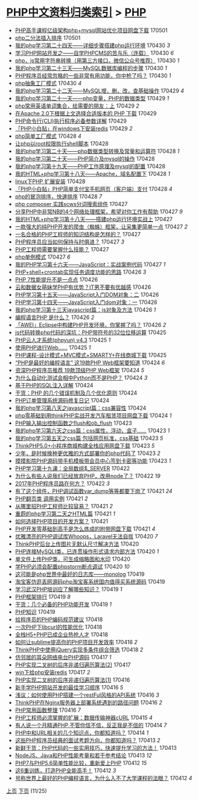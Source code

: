 [PHP中文资料归类索引](../README.md) > [PHP](PHP.md)
====
- [PHP高手课程亿级架构php+mysql网站优化项目网盘下载](http://jkwz.applinzi.com/ittc/6962667500511691781.html#PHP%E9%AB%98%E6%89%8B%E8%AF%BE%E7%A8%8B%E4%BA%BF%E7%BA%A7%E6%9E%B6%E6%9E%84php%2Bmysql%E7%BD%91%E7%AB%99%E4%BC%98%E5%8C%96%E9%A1%B9%E7%9B%AE%E7%BD%91%E7%9B%98%E4%B8%8B%E8%BD%BD) 170501  
- [php二分法插入排序](http://jkwz.applinzi.com/ittc/6962513068700468228.html#php%E4%BA%8C%E5%88%86%E6%B3%95%E6%8F%92%E5%85%A5%E6%8E%92%E5%BA%8F) 170501  
- [我的php学习第二十四天——详细步骤搭建php运行环境](http://jkwz.applinzi.com/ittc/6962471381252965380.html#%E6%88%91%E7%9A%84php%E5%AD%A6%E4%B9%A0%E7%AC%AC%E4%BA%8C%E5%8D%81%E5%9B%9B%E5%A4%A9%E2%80%94%E2%80%94%E8%AF%A6%E7%BB%86%E6%AD%A5%E9%AA%A4%E6%90%AD%E5%BB%BAphp%E8%BF%90%E8%A1%8C%E7%8E%AF%E5%A2%83) 170430 *3* 
- [学习PHP网站开发之——自学PHPCMS的苦与乐（连载）](http://jkwz.applinzi.com/ittc/6962352308976354308.html#%E5%AD%A6%E4%B9%A0PHP%E7%BD%91%E7%AB%99%E5%BC%80%E5%8F%91%E4%B9%8B%E2%80%94%E2%80%94%E8%87%AA%E5%AD%A6PHPCMS%E7%9A%84%E8%8B%A6%E4%B8%8E%E4%B9%90%EF%BC%88%E8%BF%9E%E8%BD%BD%EF%BC%89) 170430 *6* 
- [php，js常用字符串转换（用第三方接口，微信公众号推荐）](http://jkwz.applinzi.com/ittc/6962330324536132613.html#php%EF%BC%8Cjs%E5%B8%B8%E7%94%A8%E5%AD%97%E7%AC%A6%E4%B8%B2%E8%BD%AC%E6%8D%A2%EF%BC%88%E7%94%A8%E7%AC%AC%E4%B8%89%E6%96%B9%E6%8E%A5%E5%8F%A3%EF%BC%8C%E5%BE%AE%E4%BF%A1%E5%85%AC%E4%BC%97%E5%8F%B7%E6%8E%A8%E8%8D%90%EF%BC%89) 170430 *1* 
- [我的php学习第二十三天——MySQL数据库编程的步骤](http://jkwz.applinzi.com/ittc/6962316923869070340.html#%E6%88%91%E7%9A%84php%E5%AD%A6%E4%B9%A0%E7%AC%AC%E4%BA%8C%E5%8D%81%E4%B8%89%E5%A4%A9%E2%80%94%E2%80%94MySQL%E6%95%B0%E6%8D%AE%E5%BA%93%E7%BC%96%E7%A8%8B%E7%9A%84%E6%AD%A5%E9%AA%A4) 170430 *1* 
- [PHP程序员经常忽略的一些非常有用功能，你中枪了吗？](http://jkwz.applinzi.com/ittc/6962257533958882308.html#PHP%E7%A8%8B%E5%BA%8F%E5%91%98%E7%BB%8F%E5%B8%B8%E5%BF%BD%E7%95%A5%E7%9A%84%E4%B8%80%E4%BA%9B%E9%9D%9E%E5%B8%B8%E6%9C%89%E7%94%A8%E5%8A%9F%E8%83%BD%EF%BC%8C%E4%BD%A0%E4%B8%AD%E6%9E%AA%E4%BA%86%E5%90%97%EF%BC%9F) 170430 *1* 
- [php抽象工厂模式](http://jkwz.applinzi.com/ittc/6962137437529703429.html#php%E6%8A%BD%E8%B1%A1%E5%B7%A5%E5%8E%82%E6%A8%A1%E5%BC%8F) 170430 *4* 
- [我的php学习第二十二天——MySQL增，删，改，查基础操作](http://jkwz.applinzi.com/ittc/6961935203533587461.html#%E6%88%91%E7%9A%84php%E5%AD%A6%E4%B9%A0%E7%AC%AC%E4%BA%8C%E5%8D%81%E4%BA%8C%E5%A4%A9%E2%80%94%E2%80%94MySQL%E5%A2%9E%EF%BC%8C%E5%88%A0%EF%BC%8C%E6%94%B9%EF%BC%8C%E6%9F%A5%E5%9F%BA%E7%A1%80%E6%93%8D%E4%BD%9C) 170429 *4* 
- [我的php学习第二十一天——php变量，PHP的数据类型](http://jkwz.applinzi.com/ittc/6961934163237143557.html#%E6%88%91%E7%9A%84php%E5%AD%A6%E4%B9%A0%E7%AC%AC%E4%BA%8C%E5%8D%81%E4%B8%80%E5%A4%A9%E2%80%94%E2%80%94php%E5%8F%98%E9%87%8F%EF%BC%8CPHP%E7%9A%84%E6%95%B0%E6%8D%AE%E7%B1%BB%E5%9E%8B) 170429 *1* 
- [php常用英语单词集合，给需要的朋友：上](http://jkwz.applinzi.com/ittc/6961931591273153540.html#php%E5%B8%B8%E7%94%A8%E8%8B%B1%E8%AF%AD%E5%8D%95%E8%AF%8D%E9%9B%86%E5%90%88%EF%BC%8C%E7%BB%99%E9%9C%80%E8%A6%81%E7%9A%84%E6%9C%8B%E5%8F%8B%EF%BC%9A%E4%B8%8A) 170429 *2* 
- [在Apache 2.0下根据上文选择合适版本的 PHP 下载](http://jkwz.applinzi.com/ittc/6961875143197459460.html#%E5%9C%A8Apache+2.0%E4%B8%8B%E6%A0%B9%E6%8D%AE%E4%B8%8A%E6%96%87%E9%80%89%E6%8B%A9%E5%90%88%E9%80%82%E7%89%88%E6%9C%AC%E7%9A%84+PHP+%E4%B8%8B%E8%BD%BD) 170429  
- [PHP命令行(CLI)执行程序必备参数详解](http://jkwz.applinzi.com/ittc/6961663286318728197.html#PHP%E5%91%BD%E4%BB%A4%E8%A1%8C%28CLI%29%E6%89%A7%E8%A1%8C%E7%A8%8B%E5%BA%8F%E5%BF%85%E5%A4%87%E5%8F%82%E6%95%B0%E8%AF%A6%E8%A7%A3) 170429  
- [「PHP小白贴」在windows下安装redis](http://jkwz.applinzi.com/ittc/6961714927675900933.html#%E3%80%8CPHP%E5%B0%8F%E7%99%BD%E8%B4%B4%E3%80%8D%E5%9C%A8windows%E4%B8%8B%E5%AE%89%E8%A3%85redis) 170429 *2* 
- [php简单工厂模式](http://jkwz.applinzi.com/ittc/6961630512350233604.html#php%E7%AE%80%E5%8D%95%E5%B7%A5%E5%8E%82%E6%A8%A1%E5%BC%8F) 170428 *4* 
- [让php以root权限执行shell脚本](http://jkwz.applinzi.com/ittc/6961627405704758277.html#%E8%AE%A9php%E4%BB%A5root%E6%9D%83%E9%99%90%E6%89%A7%E8%A1%8Cshell%E8%84%9A%E6%9C%AC) 170428  
- [我的php学习第二十天——php数据类型转换及常量和运算符](http://jkwz.applinzi.com/ittc/6961511540799833092.html#%E6%88%91%E7%9A%84php%E5%AD%A6%E4%B9%A0%E7%AC%AC%E4%BA%8C%E5%8D%81%E5%A4%A9%E2%80%94%E2%80%94php%E6%95%B0%E6%8D%AE%E7%B1%BB%E5%9E%8B%E8%BD%AC%E6%8D%A2%E5%8F%8A%E5%B8%B8%E9%87%8F%E5%92%8C%E8%BF%90%E7%AE%97%E7%AC%A6) 170428 *1* 
- [我的php学习第二十天——PHP简介及mysql的操作](http://jkwz.applinzi.com/ittc/6961509327666938885.html#%E6%88%91%E7%9A%84php%E5%AD%A6%E4%B9%A0%E7%AC%AC%E4%BA%8C%E5%8D%81%E5%A4%A9%E2%80%94%E2%80%94PHP%E7%AE%80%E4%BB%8B%E5%8F%8Amysql%E7%9A%84%E6%93%8D%E4%BD%9C) 170428  
- [我的php学习第十九天——PHP工作原理及mysql的配置](http://jkwz.applinzi.com/ittc/6961506419181356036.html#%E6%88%91%E7%9A%84php%E5%AD%A6%E4%B9%A0%E7%AC%AC%E5%8D%81%E4%B9%9D%E5%A4%A9%E2%80%94%E2%80%94PHP%E5%B7%A5%E4%BD%9C%E5%8E%9F%E7%90%86%E5%8F%8Amysql%E7%9A%84%E9%85%8D%E7%BD%AE) 170428  
- [我的HTML+php学习第十八天——Apache，域名配置下](http://jkwz.applinzi.com/ittc/6961258168360371205.html#%E6%88%91%E7%9A%84HTML%2Bphp%E5%AD%A6%E4%B9%A0%E7%AC%AC%E5%8D%81%E5%85%AB%E5%A4%A9%E2%80%94%E2%80%94Apache%EF%BC%8C%E5%9F%9F%E5%90%8D%E9%85%8D%E7%BD%AE%E4%B8%8B) 170428 *1* 
- [linux下PHP 扩展安装](http://jkwz.applinzi.com/ittc/6961490365856089092.html#linux%E4%B8%8BPHP+%E6%89%A9%E5%B1%95%E5%AE%89%E8%A3%85) 170428  
- [「PHP小白贴」PHP简单支付宝手机网页（客户端）支付](http://jkwz.applinzi.com/ittc/6961377897435628548.html#%E3%80%8CPHP%E5%B0%8F%E7%99%BD%E8%B4%B4%E3%80%8DPHP%E7%AE%80%E5%8D%95%E6%94%AF%E4%BB%98%E5%AE%9D%E6%89%8B%E6%9C%BA%E7%BD%91%E9%A1%B5%EF%BC%88%E5%AE%A2%E6%88%B7%E7%AB%AF%EF%BC%89%E6%94%AF%E4%BB%98) 170428 *4* 
- [php的冒泡排序，快速排序](http://jkwz.applinzi.com/ittc/6961367482009912325.html#php%E7%9A%84%E5%86%92%E6%B3%A1%E6%8E%92%E5%BA%8F%EF%BC%8C%E5%BF%AB%E9%80%9F%E6%8E%92%E5%BA%8F) 170428 *7* 
- [php composer 实践scws分词搜索组件](http://jkwz.applinzi.com/ittc/6961328360260109317.html#php+composer+%E5%AE%9E%E8%B7%B5scws%E5%88%86%E8%AF%8D%E6%90%9C%E7%B4%A2%E7%BB%84%E4%BB%B6) 170427  
- [分享PHP中非常NB的4个网络处理框架，希望对你工作有帮助](http://jkwz.applinzi.com/ittc/6961264501885240325.html#%E5%88%86%E4%BA%ABPHP%E4%B8%AD%E9%9D%9E%E5%B8%B8NB%E7%9A%844%E4%B8%AA%E7%BD%91%E7%BB%9C%E5%A4%84%E7%90%86%E6%A1%86%E6%9E%B6%EF%BC%8C%E5%B8%8C%E6%9C%9B%E5%AF%B9%E4%BD%A0%E5%B7%A5%E4%BD%9C%E6%9C%89%E5%B8%AE%E5%8A%A9) 170427 *9* 
- [我的HTML+php学习第十八天——搭建php运行环境实战上](http://jkwz.applinzi.com/ittc/6961256930625455109.html#%E6%88%91%E7%9A%84HTML%2Bphp%E5%AD%A6%E4%B9%A0%E7%AC%AC%E5%8D%81%E5%85%AB%E5%A4%A9%E2%80%94%E2%80%94%E6%90%AD%E5%BB%BAphp%E8%BF%90%E8%A1%8C%E7%8E%AF%E5%A2%83%E5%AE%9E%E6%88%98%E4%B8%8A) 170427  
- [一款强大的纯PHP开发的爬虫（蜘蛛）框架，让采集更简单一点](http://jkwz.applinzi.com/ittc/6961200865451967493.html#%E4%B8%80%E6%AC%BE%E5%BC%BA%E5%A4%A7%E7%9A%84%E7%BA%AFPHP%E5%BC%80%E5%8F%91%E7%9A%84%E7%88%AC%E8%99%AB%EF%BC%88%E8%9C%98%E8%9B%9B%EF%BC%89%E6%A1%86%E6%9E%B6%EF%BC%8C%E8%AE%A9%E9%87%87%E9%9B%86%E6%9B%B4%E7%AE%80%E5%8D%95%E4%B8%80%E7%82%B9) 170427 *2* 
- [一名合格的PHP工程师的知识结构是怎样的？](http://jkwz.applinzi.com/ittc/6961177877277049860.html#%E4%B8%80%E5%90%8D%E5%90%88%E6%A0%BC%E7%9A%84PHP%E5%B7%A5%E7%A8%8B%E5%B8%88%E7%9A%84%E7%9F%A5%E8%AF%86%E7%BB%93%E6%9E%84%E6%98%AF%E6%80%8E%E6%A0%B7%E7%9A%84%EF%BC%9F) 170427  
- [PHP程序员应当如何保持与时俱进？](http://jkwz.applinzi.com/ittc/6961152390987252741.html#PHP%E7%A8%8B%E5%BA%8F%E5%91%98%E5%BA%94%E5%BD%93%E5%A6%82%E4%BD%95%E4%BF%9D%E6%8C%81%E4%B8%8E%E6%97%B6%E4%BF%B1%E8%BF%9B%EF%BC%9F) 170427 *3* 
- [PHP工程师需要掌握什么技能？](http://jkwz.applinzi.com/ittc/6961144171451646981.html#PHP%E5%B7%A5%E7%A8%8B%E5%B8%88%E9%9C%80%E8%A6%81%E6%8E%8C%E6%8F%A1%E4%BB%80%E4%B9%88%E6%8A%80%E8%83%BD%EF%BC%9F) 170427  
- [php单例模式](http://jkwz.applinzi.com/ittc/6960841150930879493.html#php%E5%8D%95%E4%BE%8B%E6%A8%A1%E5%BC%8F) 170427 *6* 
- [我的PHP学习第十六天——JavaScript：实战案例代码](http://jkwz.applinzi.com/ittc/6960998966656238596.html#%E6%88%91%E7%9A%84PHP%E5%AD%A6%E4%B9%A0%E7%AC%AC%E5%8D%81%E5%85%AD%E5%A4%A9%E2%80%94%E2%80%94JavaScript%EF%BC%9A%E5%AE%9E%E6%88%98%E6%A1%88%E4%BE%8B%E4%BB%A3%E7%A0%81) 170427 *1* 
- [PHP+shell+crontab实现任务调度功能的思路](http://jkwz.applinzi.com/ittc/6960990933519696900.html#PHP%2Bshell%2Bcrontab%E5%AE%9E%E7%8E%B0%E4%BB%BB%E5%8A%A1%E8%B0%83%E5%BA%A6%E5%8A%9F%E8%83%BD%E7%9A%84%E6%80%9D%E8%B7%AF) 170426 *3* 
- [PHP 7性能提升不是一点点](http://jkwz.applinzi.com/ittc/6960947510603416581.html#PHP+7%E6%80%A7%E8%83%BD%E6%8F%90%E5%8D%87%E4%B8%8D%E6%98%AF%E4%B8%80%E7%82%B9%E7%82%B9) 170426  
- [云和数据女萌妹学PHP有优势？IT男不要有优越感](http://jkwz.applinzi.com/ittc/6960871250984436741.html#%E4%BA%91%E5%92%8C%E6%95%B0%E6%8D%AE%E5%A5%B3%E8%90%8C%E5%A6%B9%E5%AD%A6PHP%E6%9C%89%E4%BC%98%E5%8A%BF%EF%BC%9FIT%E7%94%B7%E4%B8%8D%E8%A6%81%E6%9C%89%E4%BC%98%E8%B6%8A%E6%84%9F) 170426  
- [PHP学习第十五天——JavaScript入门DOM对象：二](http://jkwz.applinzi.com/ittc/6960851003204174852.html#PHP%E5%AD%A6%E4%B9%A0%E7%AC%AC%E5%8D%81%E4%BA%94%E5%A4%A9%E2%80%94%E2%80%94JavaScript%E5%85%A5%E9%97%A8DOM%E5%AF%B9%E8%B1%A1%EF%BC%9A%E4%BA%8C) 170426  
- [PHP学习第十四天——JavaScript入门dom对象：一](http://jkwz.applinzi.com/ittc/6960843538894947333.html#PHP%E5%AD%A6%E4%B9%A0%E7%AC%AC%E5%8D%81%E5%9B%9B%E5%A4%A9%E2%80%94%E2%80%94JavaScript%E5%85%A5%E9%97%A8dom%E5%AF%B9%E8%B1%A1%EF%BC%9A%E4%B8%80) 170426  
- [我的php学习第十三天javascript篇：js对象及方法](http://jkwz.applinzi.com/ittc/6960792751745532932.html#%E6%88%91%E7%9A%84php%E5%AD%A6%E4%B9%A0%E7%AC%AC%E5%8D%81%E4%B8%89%E5%A4%A9javascript%E7%AF%87%EF%BC%9Ajs%E5%AF%B9%E8%B1%A1%E5%8F%8A%E6%96%B9%E6%B3%95) 170426 *1* 
- [编程语言PHP 是什么？](http://jkwz.applinzi.com/ittc/6960729282971173892.html#%E7%BC%96%E7%A8%8B%E8%AF%AD%E8%A8%80PHP+%E6%98%AF%E4%BB%80%E4%B9%88%EF%BC%9F) 170426 *2* 
- [「AWEI」Eclipse中构建PHP开发环境，你掌握了吗？](http://jkwz.applinzi.com/ittc/6960419490658518020.html#%E3%80%8CAWEI%E3%80%8DEclipse%E4%B8%AD%E6%9E%84%E5%BB%BAPHP%E5%BC%80%E5%8F%91%E7%8E%AF%E5%A2%83%EF%BC%8C%E4%BD%A0%E6%8E%8C%E6%8F%A1%E4%BA%86%E5%90%97%EF%BC%9F) 170426 *2* 
- [js代码转换php代码的深坑：PHP带符号的32位位移运算](http://jkwz.applinzi.com/ittc/6960534485786428421.html#js%E4%BB%A3%E7%A0%81%E8%BD%AC%E6%8D%A2php%E4%BB%A3%E7%A0%81%E7%9A%84%E6%B7%B1%E5%9D%91%EF%BC%9APHP%E5%B8%A6%E7%AC%A6%E5%8F%B7%E7%9A%8432%E4%BD%8D%E4%BD%8D%E7%A7%BB%E8%BF%90%E7%AE%97) 170425  
- [PHP云人才系统(phpyun) v4.3](http://jkwz.applinzi.com/ittc/6960530443110712325.html#PHP%E4%BA%91%E4%BA%BA%E6%89%8D%E7%B3%BB%E7%BB%9F%28phpyun%29+v4.3) 170425 *1* 
- [使用PHP进行Web……](http://jkwz.applinzi.com/ittc/6960500458681533445.html#%E4%BD%BF%E7%94%A8PHP%E8%BF%9B%E8%A1%8CWeb%E2%80%A6%E2%80%A6) 170425 *1* 
- [PHP课程-设计模式+MVC模式+SMARTY+在线商城下载](http://jkwz.applinzi.com/ittc/6960252945621844997.html#PHP%E8%AF%BE%E7%A8%8B-%E8%AE%BE%E8%AE%A1%E6%A8%A1%E5%BC%8F%2BMVC%E6%A8%A1%E5%BC%8F%2BSMARTY%2B%E5%9C%A8%E7%BA%BF%E5%95%86%E5%9F%8E%E4%B8%8B%E8%BD%BD) 170425  
- [“PHP是最好的编程语言” 这19款PHP Web框架要知道](http://jkwz.applinzi.com/ittc/6960158125398164484.html#%E2%80%9CPHP%E6%98%AF%E6%9C%80%E5%A5%BD%E7%9A%84%E7%BC%96%E7%A8%8B%E8%AF%AD%E8%A8%80%E2%80%9D+%E8%BF%9919%E6%AC%BEPHP+Web%E6%A1%86%E6%9E%B6%E8%A6%81%E7%9F%A5%E9%81%93) 170424 *6* 
- [资深PHP程序员推荐 19款顶级PHP Web框架](http://jkwz.applinzi.com/ittc/6960158125435913221.html#%E8%B5%84%E6%B7%B1PHP%E7%A8%8B%E5%BA%8F%E5%91%98%E6%8E%A8%E8%8D%90+19%E6%AC%BE%E9%A1%B6%E7%BA%A7PHP+Web%E6%A1%86%E6%9E%B6) 170424 *5* 
- [为什么自动化测试会相中Python而不是PHP？](http://jkwz.applinzi.com/ittc/6960086780459090948.html#%E4%B8%BA%E4%BB%80%E4%B9%88%E8%87%AA%E5%8A%A8%E5%8C%96%E6%B5%8B%E8%AF%95%E4%BC%9A%E7%9B%B8%E4%B8%ADPython%E8%80%8C%E4%B8%8D%E6%98%AFPHP%EF%BC%9F) 170424 *3* 
- [基于PHP的SQL注入详解](http://jkwz.applinzi.com/ittc/6960124145462412293.html#%E5%9F%BA%E4%BA%8EPHP%E7%9A%84SQL%E6%B3%A8%E5%85%A5%E8%AF%A6%E8%A7%A3) 170424  
- [干货：PHP 的几个错误机制及几个优化原则](http://jkwz.applinzi.com/ittc/6960057737399501828.html#%E5%B9%B2%E8%B4%A7%EF%BC%9APHP+%E7%9A%84%E5%87%A0%E4%B8%AA%E9%94%99%E8%AF%AF%E6%9C%BA%E5%88%B6%E5%8F%8A%E5%87%A0%E4%B8%AA%E4%BC%98%E5%8C%96%E5%8E%9F%E5%88%99) 170424  
- [PHP订单管理系统源码修复日记](http://jkwz.applinzi.com/ittc/6960044460493767684.html#PHP%E8%AE%A2%E5%8D%95%E7%AE%A1%E7%90%86%E7%B3%BB%E7%BB%9F%E6%BA%90%E7%A0%81%E4%BF%AE%E5%A4%8D%E6%97%A5%E8%AE%B0) 170424  
- [我的php学习第八天之javascript篇：css兼容性](http://jkwz.applinzi.com/ittc/6960032148600914948.html#%E6%88%91%E7%9A%84php%E5%AD%A6%E4%B9%A0%E7%AC%AC%E5%85%AB%E5%A4%A9%E4%B9%8Bjavascript%E7%AF%87%EF%BC%9Acss%E5%85%BC%E5%AE%B9%E6%80%A7) 170424  
- [php零基础到用thinkPHP实战开发汽车租赁项目网盘下载](http://jkwz.applinzi.com/ittc/6959916050115200004.html#php%E9%9B%B6%E5%9F%BA%E7%A1%80%E5%88%B0%E7%94%A8thinkPHP%E5%AE%9E%E6%88%98%E5%BC%80%E5%8F%91%E6%B1%BD%E8%BD%A6%E7%A7%9F%E8%B5%81%E9%A1%B9%E7%9B%AE%E7%BD%91%E7%9B%98%E4%B8%8B%E8%BD%BD) 170424 *1* 
- [PHP输入输出控制函数之flush和ob_flush](http://jkwz.applinzi.com/ittc/6959846509842531332.html#PHP%E8%BE%93%E5%85%A5%E8%BE%93%E5%87%BA%E6%8E%A7%E5%88%B6%E5%87%BD%E6%95%B0%E4%B9%8Bflush%E5%92%8Cob_flush) 170423  
- [我的php学习第六天之css篇：css属性，浮动，盒子……](http://jkwz.applinzi.com/ittc/6959688218738951172.html#%E6%88%91%E7%9A%84php%E5%AD%A6%E4%B9%A0%E7%AC%AC%E5%85%AD%E5%A4%A9%E4%B9%8Bcss%E7%AF%87%EF%BC%9Acss%E5%B1%9E%E6%80%A7%EF%BC%8C%E6%B5%AE%E5%8A%A8%EF%BC%8C%E7%9B%92%E5%AD%90%E2%80%A6%E2%80%A6) 170423 *1* 
- [我的php学习第五天之css篇 包括网页标准，css基础](http://jkwz.applinzi.com/ittc/6959667913479947268.html#%E6%88%91%E7%9A%84php%E5%AD%A6%E4%B9%A0%E7%AC%AC%E4%BA%94%E5%A4%A9%E4%B9%8Bcss%E7%AF%87+%E5%8C%85%E6%8B%AC%E7%BD%91%E9%A1%B5%E6%A0%87%E5%87%86%EF%BC%8Ccss%E5%9F%BA%E7%A1%80) 170423 *5* 
- [ThinkPHP5.0+小程序商城构建全栈应用网盘下载](http://jkwz.applinzi.com/ittc/6959663243311186948.html#ThinkPHP5.0%2B%E5%B0%8F%E7%A8%8B%E5%BA%8F%E5%95%86%E5%9F%8E%E6%9E%84%E5%BB%BA%E5%85%A8%E6%A0%88%E5%BA%94%E7%94%A8%E7%BD%91%E7%9B%98%E4%B8%8B%E8%BD%BD) 170423 *5* 
- [少年，是时候换种更优雅的方式部署你的php代码了](http://jkwz.applinzi.com/ittc/6959657148303803396.html#%E5%B0%91%E5%B9%B4%EF%BC%8C%E6%98%AF%E6%97%B6%E5%80%99%E6%8D%A2%E7%A7%8D%E6%9B%B4%E4%BC%98%E9%9B%85%E7%9A%84%E6%96%B9%E5%BC%8F%E9%83%A8%E7%BD%B2%E4%BD%A0%E7%9A%84php%E4%BB%A3%E7%A0%81%E4%BA%86) 170423 *2* 
- [摸摸影院PHP源码带手机模板带会员中心签到卡密等功能](http://jkwz.applinzi.com/ittc/6959653212486370309.html#%E6%91%B8%E6%91%B8%E5%BD%B1%E9%99%A2PHP%E6%BA%90%E7%A0%81%E5%B8%A6%E6%89%8B%E6%9C%BA%E6%A8%A1%E6%9D%BF%E5%B8%A6%E4%BC%9A%E5%91%98%E4%B8%AD%E5%BF%83%E7%AD%BE%E5%88%B0%E5%8D%A1%E5%AF%86%E7%AD%89%E5%8A%9F%E8%83%BD) 170423 *1* 
- [PHP学习第十九课：全局数组$_SERVER](http://jkwz.applinzi.com/ittc/6957973902495056901.html#PHP%E5%AD%A6%E4%B9%A0%E7%AC%AC%E5%8D%81%E4%B9%9D%E8%AF%BE%EF%BC%9A%E5%85%A8%E5%B1%80%E6%95%B0%E7%BB%84%24_SERVER) 170422  
- [为什么有些人说我们已经放弃PHP，改用node了？](http://jkwz.applinzi.com/ittc/6959433771622335493.html#%E4%B8%BA%E4%BB%80%E4%B9%88%E6%9C%89%E4%BA%9B%E4%BA%BA%E8%AF%B4%E6%88%91%E4%BB%AC%E5%B7%B2%E7%BB%8F%E6%94%BE%E5%BC%83PHP%EF%BC%8C%E6%94%B9%E7%94%A8node%E4%BA%86%EF%BC%9F) 170422 *19* 
- [2017年PHP程序员路在何方？](http://jkwz.applinzi.com/ittc/6959301262058193925.html#2017%E5%B9%B4PHP%E7%A8%8B%E5%BA%8F%E5%91%98%E8%B7%AF%E5%9C%A8%E4%BD%95%E6%96%B9%EF%BC%9F) 170422 *3* 
- [有了这个组件，PHP调试函数var_dump等等都要下岗了](http://jkwz.applinzi.com/ittc/6959111135583273988.html#%E6%9C%89%E4%BA%86%E8%BF%99%E4%B8%AA%E7%BB%84%E4%BB%B6%EF%BC%8CPHP%E8%B0%83%E8%AF%95%E5%87%BD%E6%95%B0var_dump%E7%AD%89%E7%AD%89%E9%83%BD%E8%A6%81%E4%B8%8B%E5%B2%97%E4%BA%86) 170421 *24* 
- [PHP翻页类 调用实例](http://jkwz.applinzi.com/ittc/6959009390534329348.html#PHP%E7%BF%BB%E9%A1%B5%E7%B1%BB+%E8%B0%83%E7%94%A8%E5%AE%9E%E4%BE%8B) 170421 *2* 
- [从哪里招PHP工程师比较容易？](http://jkwz.applinzi.com/ittc/6958929155038118917.html#%E4%BB%8E%E5%93%AA%E9%87%8C%E6%8B%9BPHP%E5%B7%A5%E7%A8%8B%E5%B8%88%E6%AF%94%E8%BE%83%E5%AE%B9%E6%98%93%EF%BC%9F) 170421 *2* 
- [重蔚的php学习第二天之HTML篇](http://jkwz.applinzi.com/ittc/6958928356425860101.html#%E9%87%8D%E8%94%9A%E7%9A%84php%E5%AD%A6%E4%B9%A0%E7%AC%AC%E4%BA%8C%E5%A4%A9%E4%B9%8BHTML%E7%AF%87) 170421 *1* 
- [如何选择PHP项目的开发方案？](http://jkwz.applinzi.com/ittc/6958917504675087365.html#%E5%A6%82%E4%BD%95%E9%80%89%E6%8B%A9PHP%E9%A1%B9%E7%9B%AE%E7%9A%84%E5%BC%80%E5%8F%91%E6%96%B9%E6%A1%88%EF%BC%9F) 170421  
- [PHP开发零基础到高手是怎么炼成的附带网盘下载](http://jkwz.applinzi.com/ittc/6958776490689823748.html#PHP%E5%BC%80%E5%8F%91%E9%9B%B6%E5%9F%BA%E7%A1%80%E5%88%B0%E9%AB%98%E6%89%8B%E6%98%AF%E6%80%8E%E4%B9%88%E7%82%BC%E6%88%90%E7%9A%84%E9%99%84%E5%B8%A6%E7%BD%91%E7%9B%98%E4%B8%8B%E8%BD%BD) 170421 *4* 
- [优雅漂亮的PHP调试库Whoops，Laravel无法自拔](http://jkwz.applinzi.com/ittc/6958751225402098693.html#%E4%BC%98%E9%9B%85%E6%BC%82%E4%BA%AE%E7%9A%84PHP%E8%B0%83%E8%AF%95%E5%BA%93Whoops%EF%BC%8CLaravel%E6%97%A0%E6%B3%95%E8%87%AA%E6%8B%94) 170420 *7* 
- [ThinkPHP后台上传图片无默认尺寸解决方法](http://jkwz.applinzi.com/ittc/6958673495759258629.html#ThinkPHP%E5%90%8E%E5%8F%B0%E4%B8%8A%E4%BC%A0%E5%9B%BE%E7%89%87%E6%97%A0%E9%BB%98%E8%AE%A4%E5%B0%BA%E5%AF%B8%E8%A7%A3%E5%86%B3%E6%96%B9%E6%B3%95) 170420  
- [PHP连接MySQLI类，已连贯操作形式请求内部方法](http://jkwz.applinzi.com/ittc/6958628070704546820.html#PHP%E8%BF%9E%E6%8E%A5MySQLI%E7%B1%BB%EF%BC%8C%E5%B7%B2%E8%BF%9E%E8%B4%AF%E6%93%8D%E4%BD%9C%E5%BD%A2%E5%BC%8F%E8%AF%B7%E6%B1%82%E5%86%85%E9%83%A8%E6%96%B9%E6%B3%95) 170420 *1* 
- [单文件上传PHP类，可生成缩略图和水印](http://jkwz.applinzi.com/ittc/6958626327660856324.html#%E5%8D%95%E6%96%87%E4%BB%B6%E4%B8%8A%E4%BC%A0PHP%E7%B1%BB%EF%BC%8C%E5%8F%AF%E7%94%9F%E6%88%90%E7%BC%A9%E7%95%A5%E5%9B%BE%E5%92%8C%E6%B0%B4%E5%8D%B0) 170420  
- [学PHP必须会配置phpstorm断点调试](http://jkwz.applinzi.com/ittc/6954340173545473029.html#%E5%AD%A6PHP%E5%BF%85%E9%A1%BB%E4%BC%9A%E9%85%8D%E7%BD%AEphpstorm%E6%96%AD%E7%82%B9%E8%B0%83%E8%AF%95) 170420 *10* 
- [这可能是php世界中最好的日志库——monolog](http://jkwz.applinzi.com/ittc/6958358299849262085.html#%E8%BF%99%E5%8F%AF%E8%83%BD%E6%98%AFphp%E4%B8%96%E7%95%8C%E4%B8%AD%E6%9C%80%E5%A5%BD%E7%9A%84%E6%97%A5%E5%BF%97%E5%BA%93%E2%80%94%E2%80%94monolog) 170419  
- [淘宝客仿逛丢网源码php淘宝客系统国内值得买系统源码](http://jkwz.applinzi.com/ittc/6958261332699776004.html#%E6%B7%98%E5%AE%9D%E5%AE%A2%E4%BB%BF%E9%80%9B%E4%B8%A2%E7%BD%91%E6%BA%90%E7%A0%81php%E6%B7%98%E5%AE%9D%E5%AE%A2%E7%B3%BB%E7%BB%9F%E5%9B%BD%E5%86%85%E5%80%BC%E5%BE%97%E4%B9%B0%E7%B3%BB%E7%BB%9F%E6%BA%90%E7%A0%81) 170419  
- [学习武汉PHP培训应了解哪些知识？](http://jkwz.applinzi.com/ittc/6958253799113229316.html#%E5%AD%A6%E4%B9%A0%E6%AD%A6%E6%B1%89PHP%E5%9F%B9%E8%AE%AD%E5%BA%94%E4%BA%86%E8%A7%A3%E5%93%AA%E4%BA%9B%E7%9F%A5%E8%AF%86%EF%BC%9F) 170419 *1* 
- [PHP框架排行](http://jkwz.applinzi.com/ittc/6957823916251808773.html#PHP%E6%A1%86%E6%9E%B6%E6%8E%92%E8%A1%8C) 170419 *8* 
- [干货：几个必备的PHP功能开发](http://jkwz.applinzi.com/ittc/6958177191471875076.html#%E5%B9%B2%E8%B4%A7%EF%BC%9A%E5%87%A0%E4%B8%AA%E5%BF%85%E5%A4%87%E7%9A%84PHP%E5%8A%9F%E8%83%BD%E5%BC%80%E5%8F%91) 170419 *1* 
- [PHP知识](http://jkwz.applinzi.com/ittc/6958161046345876484.html#PHP%E7%9F%A5%E8%AF%86) 170419  
- [给程序员的PHP编码规范建议](http://jkwz.applinzi.com/ittc/6957892389099275268.html#%E7%BB%99%E7%A8%8B%E5%BA%8F%E5%91%98%E7%9A%84PHP%E7%BC%96%E7%A0%81%E8%A7%84%E8%8C%83%E5%BB%BA%E8%AE%AE) 170418  
- [一次PHP下libcurl的性能优化](http://jkwz.applinzi.com/ittc/6957812567144662021.html#%E4%B8%80%E6%AC%A1PHP%E4%B8%8Blibcurl%E7%9A%84%E6%80%A7%E8%83%BD%E4%BC%98%E5%8C%96) 170418  
- [全栈H5+PHP已成企业热抢人才](http://jkwz.applinzi.com/ittc/6957804923524744197.html#%E5%85%A8%E6%A0%88H5%2BPHP%E5%B7%B2%E6%88%90%E4%BC%81%E4%B8%9A%E7%83%AD%E6%8A%A2%E4%BA%BA%E6%89%8D) 170418  
- [如何让sublime提高你的PHP项目开发效率](http://jkwz.applinzi.com/ittc/6957796698633012228.html#%E5%A6%82%E4%BD%95%E8%AE%A9sublime%E6%8F%90%E9%AB%98%E4%BD%A0%E7%9A%84PHP%E9%A1%B9%E7%9B%AE%E5%BC%80%E5%8F%91%E6%95%88%E7%8E%87) 170418 *2* 
- [ThinkPHP中使用jQuery实现多条件组合筛选](http://jkwz.applinzi.com/ittc/6955996788132676612.html#ThinkPHP%E4%B8%AD%E4%BD%BF%E7%94%A8jQuery%E5%AE%9E%E7%8E%B0%E5%A4%9A%E6%9D%A1%E4%BB%B6%E7%BB%84%E5%90%88%E7%AD%9B%E9%80%89) 170418 *2* 
- [仿邻居的耳朵网络电台PHP源码](http://jkwz.applinzi.com/ittc/6957563546597590020.html#%E4%BB%BF%E9%82%BB%E5%B1%85%E7%9A%84%E8%80%B3%E6%9C%B5%E7%BD%91%E7%BB%9C%E7%94%B5%E5%8F%B0PHP%E6%BA%90%E7%A0%81) 170417 *1* 
- [PHP实现二叉树的后序非递归遍历算法(2)](http://jkwz.applinzi.com/ittc/6957463884716835844.html#PHP%E5%AE%9E%E7%8E%B0%E4%BA%8C%E5%8F%89%E6%A0%91%E7%9A%84%E5%90%8E%E5%BA%8F%E9%9D%9E%E9%80%92%E5%BD%92%E9%81%8D%E5%8E%86%E7%AE%97%E6%B3%95%282%29) 170417  
- [win下给php安装redis](http://jkwz.applinzi.com/ittc/6957286948338140164.html#win%E4%B8%8B%E7%BB%99php%E5%AE%89%E8%A3%85redis) 170417 *2* 
- [PHP实现二叉树的后序非递归遍历算法(1)](http://jkwz.applinzi.com/ittc/6957237296171582468.html#PHP%E5%AE%9E%E7%8E%B0%E4%BA%8C%E5%8F%89%E6%A0%91%E7%9A%84%E5%90%8E%E5%BA%8F%E9%9D%9E%E9%80%92%E5%BD%92%E9%81%8D%E5%8E%86%E7%AE%97%E6%B3%95%281%29) 170416  
- [新手学PHP网站开发的最佳学习顺序](http://jkwz.applinzi.com/ittc/6957194347077436420.html#%E6%96%B0%E6%89%8B%E5%AD%A6PHP%E7%BD%91%E7%AB%99%E5%BC%80%E5%8F%91%E7%9A%84%E6%9C%80%E4%BD%B3%E5%AD%A6%E4%B9%A0%E9%A1%BA%E5%BA%8F) 170416 *5* 
- [浅议：如何使用PHP搭建一个restFul风格的API系统](http://jkwz.applinzi.com/ittc/6957168923689616388.html#%E6%B5%85%E8%AE%AE%EF%BC%9A%E5%A6%82%E4%BD%95%E4%BD%BF%E7%94%A8PHP%E6%90%AD%E5%BB%BA%E4%B8%80%E4%B8%AArestFul%E9%A3%8E%E6%A0%BC%E7%9A%84API%E7%B3%BB%E7%BB%9F) 170416 *3* 
- [ThinkPHP在Nginx服务器上部署系统遇到的路径问题](http://jkwz.applinzi.com/ittc/6957131836055618565.html#ThinkPHP%E5%9C%A8Nginx%E6%9C%8D%E5%8A%A1%E5%99%A8%E4%B8%8A%E9%83%A8%E7%BD%B2%E7%B3%BB%E7%BB%9F%E9%81%87%E5%88%B0%E7%9A%84%E8%B7%AF%E5%BE%84%E9%97%AE%E9%A2%98) 170416 *2* 
- [PHP常用函数整理](http://jkwz.applinzi.com/ittc/6956916491818632197.html#PHP%E5%B8%B8%E7%94%A8%E5%87%BD%E6%95%B0%E6%95%B4%E7%90%86) 170416 *7* 
- [PHP工程师必须掌握的扩展：数据传输神器cURL](http://jkwz.applinzi.com/ittc/6956906889811067909.html#PHP%E5%B7%A5%E7%A8%8B%E5%B8%88%E5%BF%85%E9%A1%BB%E6%8E%8C%E6%8F%A1%E7%9A%84%E6%89%A9%E5%B1%95%EF%BC%9A%E6%95%B0%E6%8D%AE%E4%BC%A0%E8%BE%93%E7%A5%9E%E5%99%A8cURL) 170415 *4* 
- [有人说一个月精通PHP,不管你信不信，反正我是不信的](http://jkwz.applinzi.com/ittc/6956513652675970053.html#%E6%9C%89%E4%BA%BA%E8%AF%B4%E4%B8%80%E4%B8%AA%E6%9C%88%E7%B2%BE%E9%80%9APHP%2C%E4%B8%8D%E7%AE%A1%E4%BD%A0%E4%BF%A1%E4%B8%8D%E4%BF%A1%EF%BC%8C%E5%8F%8D%E6%AD%A3%E6%88%91%E6%98%AF%E4%B8%8D%E4%BF%A1%E7%9A%84) 170414 *7* 
- [PHP中和URL相关的几个知识点，你都知道吗？](http://jkwz.applinzi.com/ittc/6956477473708573701.html#PHP%E4%B8%AD%E5%92%8CURL%E7%9B%B8%E5%85%B3%E7%9A%84%E5%87%A0%E4%B8%AA%E7%9F%A5%E8%AF%86%E7%82%B9%EF%BC%8C%E4%BD%A0%E9%83%BD%E7%9F%A5%E9%81%93%E5%90%97%EF%BC%9F) 170414 *1* 
- [这些PHP程序员经典的面试考题方向，你都知道吗？](http://jkwz.applinzi.com/ittc/6956014903302292484.html#%E8%BF%99%E4%BA%9BPHP%E7%A8%8B%E5%BA%8F%E5%91%98%E7%BB%8F%E5%85%B8%E7%9A%84%E9%9D%A2%E8%AF%95%E8%80%83%E9%A2%98%E6%96%B9%E5%90%91%EF%BC%8C%E4%BD%A0%E9%83%BD%E7%9F%A5%E9%81%93%E5%90%97%EF%BC%9F) 170413 *2* 
- [新鲜干货：PHP代码的一些实用技巧，快速提升学习的方法！](http://jkwz.applinzi.com/ittc/6955971460177855493.html#%E6%96%B0%E9%B2%9C%E5%B9%B2%E8%B4%A7%EF%BC%9APHP%E4%BB%A3%E7%A0%81%E7%9A%84%E4%B8%80%E4%BA%9B%E5%AE%9E%E7%94%A8%E6%8A%80%E5%B7%A7%EF%BC%8C%E5%BF%AB%E9%80%9F%E6%8F%90%E5%8D%87%E5%AD%A6%E4%B9%A0%E7%9A%84%E6%96%B9%E6%B3%95%EF%BC%81) 170413  
- [NodeJS、Java和PHP性能考量和若干参考结论](http://jkwz.applinzi.com/ittc/6955798225100473348.html#NodeJS%E3%80%81Java%E5%92%8CPHP%E6%80%A7%E8%83%BD%E8%80%83%E9%87%8F%E5%92%8C%E8%8B%A5%E5%B9%B2%E5%8F%82%E8%80%83%E7%BB%93%E8%AE%BA) 170413 *12* 
- [PHP7与PHP5.6简单性能比较，重新爱上PHP](http://jkwz.applinzi.com/ittc/6955790242287191044.html#PHP7%E4%B8%8EPHP5.6%E7%AE%80%E5%8D%95%E6%80%A7%E8%83%BD%E6%AF%94%E8%BE%83%EF%BC%8C%E9%87%8D%E6%96%B0%E7%88%B1%E4%B8%8APHP) 170412 *15* 
- [这6重训练，打造PHP全能高手！](http://jkwz.applinzi.com/ittc/6955705611269440517.html#%E8%BF%996%E9%87%8D%E8%AE%AD%E7%BB%83%EF%BC%8C%E6%89%93%E9%80%A0PHP%E5%85%A8%E8%83%BD%E9%AB%98%E6%89%8B%EF%BC%81) 170412 *3* 
- [号称世界上最好的PHP编程语言，为什么入不了大学课程的法眼？](http://jkwz.applinzi.com/ittc/6955588956279276548.html#%E5%8F%B7%E7%A7%B0%E4%B8%96%E7%95%8C%E4%B8%8A%E6%9C%80%E5%A5%BD%E7%9A%84PHP%E7%BC%96%E7%A8%8B%E8%AF%AD%E8%A8%80%EF%BC%8C%E4%B8%BA%E4%BB%80%E4%B9%88%E5%85%A5%E4%B8%8D%E4%BA%86%E5%A4%A7%E5%AD%A6%E8%AF%BE%E7%A8%8B%E7%9A%84%E6%B3%95%E7%9C%BC%EF%BC%9F) 170412 *4* 


 [上页](PHP12.md) [下页](PHP10.md)          (11/25)